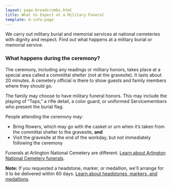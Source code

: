 ```yaml
---
layout: page-breadcrumbs.html
title: What to Expect at a Military Funeral
template: 6-info-page
---
```


We carry out military burial and memorial services at national cemeteries with dignity and respect. Find out what happens at a military burial or memorial service. 

### What happens during the ceremony?

The ceremony, including any readings or military honors, takes place at a special area called a committal shelter (not at the gravesite). It lasts about 20 minutes. A cemetery official is there to show guests and family members where they should go. 

The family may choose to have military funeral honors. This may include the playing of “Taps,” a rifle detail, a color guard, or uniformed Servicemembers who present the burial flag. 

People attending the ceremony may:
- Bring flowers, which may go with the casket or urn when it’s taken from the committal shelter to the gravesite, **and**
- Visit the gravesite at the end of the workday, but not immediately following the ceremony

Funerals at Arlington National Cemetery are different. [Learn about Arlington National Cemetery funerals](http://www.arlingtoncemetery.mil/Funerals/About-Funerals). 

**Note:** If you requested a headstone, marker, or medallion, we'll arrange for it to be delivered within 60 days. [Learn about headstones, markers, and medallions](/burials-and-memorials/burial-planning/headstones-markers-medallions/).

